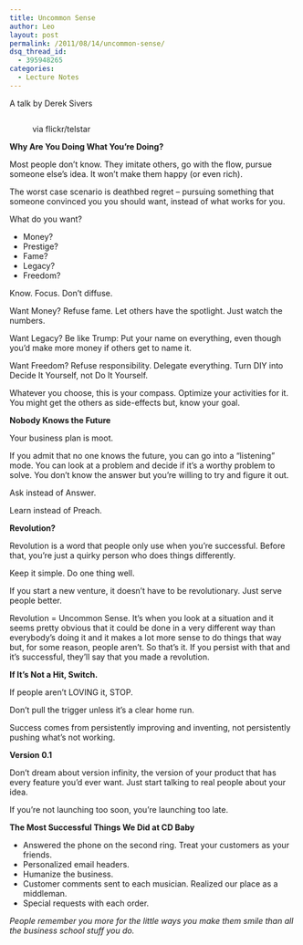 ```yaml
---
title: Uncommon Sense
author: Leo
layout: post
permalink: /2011/08/14/uncommon-sense/
dsq_thread_id:
  - 395948265
categories:
  - Lecture Notes
---
```

A talk by Derek Sivers<figure id="attachment_375" style="width: 640px" class="wp-caption aligncenter">

[<img class="size-full wp-image-375" title="China Clipper, Circa 1940" src="http://i1.wp.com/leogau.org/blog/wp-content/uploads/2011/08/2510889942_0cd06ec687_z.jpg?fit=640%2C512" alt="" srcset="http://i1.wp.com/leogau.org/blog/wp-content/uploads/2011/08/2510889942_0cd06ec687_z.jpg?resize=300%2C240 300w, http://i2.wp.com/leogau.org/blog/wp-content/uploads/2011/08/2510889942_0cd06ec687_z.jpg?w=640 640w" sizes="(max-width: 640px) 100vw, 640px" data-recalc-dims="1" />][1]<figcaption class="wp-caption-text">via flickr/telstar</figcaption></figure> 

**Why Are You Doing What You&#8217;re Doing?**

Most people don&#8217;t know. They imitate others, go with the flow, pursue someone else&#8217;s idea. It won&#8217;t make them happy (or even rich).

The worst case scenario is deathbed regret &#8211; pursuing something that someone convinced you you should want, instead of what works for you.

What do you want?

  * Money?
  * Prestige?
  * Fame?
  * Legacy?
  * Freedom?

Know. Focus. Don&#8217;t diffuse.

Want Money? Refuse fame. Let others have the spotlight. Just watch the numbers.

Want Legacy? Be like Trump: Put your name on everything, even though you&#8217;d make more money if others get to name it.

Want Freedom? Refuse responsibility. Delegate everything. Turn DIY into Decide It Yourself, not Do It Yourself.

Whatever you choose, this is your compass. Optimize your activities for it. You might get the others as side-effects but, know your goal.

**Nobody Knows the Future**

Your business plan is moot.

If you admit that no one knows the future, you can go into a &#8220;listening&#8221; mode. You can look at a problem and decide if it&#8217;s a worthy problem to solve. You don&#8217;t know the answer but you&#8217;re willing to try and figure it out.

Ask instead of Answer.

Learn instead of Preach.

**Revolution?**

Revolution is a word that people only use when you&#8217;re successful. Before that, you&#8217;re just a quirky person who does things differently.

Keep it simple. Do one thing well.

If you start a new venture, it doesn&#8217;t have to be revolutionary. Just serve people better.

Revolution = Uncommon Sense. It&#8217;s when you look at a situation and it seems pretty obvious that it could be done in a very different way than everybody&#8217;s doing it and it makes a lot more sense to do things that way but, for some reason, people aren&#8217;t. So that&#8217;s it. If you persist with that and it&#8217;s successful, they&#8217;ll say that you made a revolution.

**If It&#8217;s Not a Hit, Switch.**

If people aren&#8217;t LOVING it, STOP.

Don&#8217;t pull the trigger unless it&#8217;s a clear home run.

Success comes from persistently improving and inventing, not persistently pushing what&#8217;s not working.

**Version 0.1**

Don&#8217;t dream about version infinity, the version of your product that has every feature you&#8217;d ever want. Just start talking to real people about your idea.

If you&#8217;re not launching too soon, you&#8217;re launching too late.

**The Most Successful Things We Did at CD Baby**

  * Answered the phone on the second ring. Treat your customers as your friends.
  * Personalized email headers.
  * Humanize the business.
  * Customer comments sent to each musician. Realized our place as a middleman.
  * Special requests with each order.

*People remember you more for the little ways you make them smile than all the business school stuff you do.*

 [1]: http://i2.wp.com/leogau.org/blog/wp-content/uploads/2011/08/2510889942_0cd06ec687_z.jpg